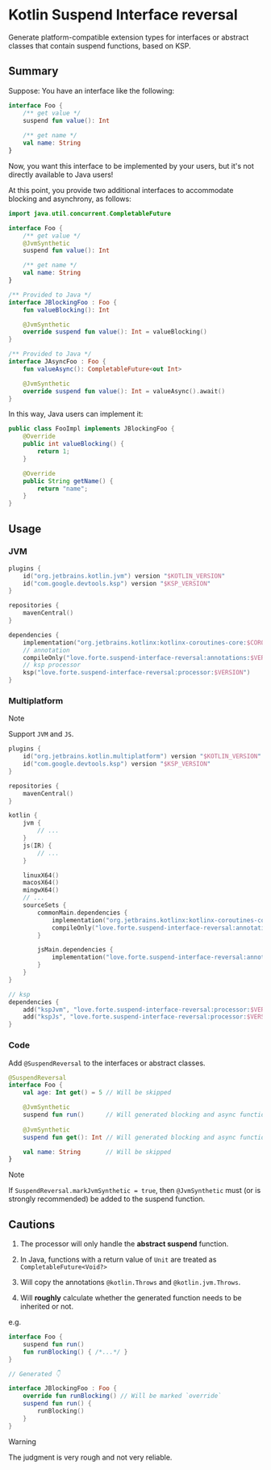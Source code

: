 # Kotlin Suspend Interface reversal

Generate platform-compatible extension types for interfaces or abstract classes that contain suspend functions, based on KSP.

## Summary

Suppose: You have an interface like the following:

```kotlin
interface Foo {
    /** get value */
    suspend fun value(): Int
    
    /** get name */
    val name: String
}
```

Now, you want this interface to be implemented by your users, but it's not directly available to Java users!

At this point, you provide two additional interfaces to accommodate blocking and asynchrony, as follows:

```kotlin
import java.util.concurrent.CompletableFuture

interface Foo {
    /** get value */
    @JvmSynthetic
    suspend fun value(): Int

    /** get name */
    val name: String
}

/** Provided to Java */
interface JBlockingFoo : Foo {
    fun valueBlocking(): Int

    @JvmSynthetic
    override suspend fun value(): Int = valueBlocking()
}

/** Provided to Java */
interface JAsyncFoo : Foo {
    fun valueAsync(): CompletableFuture<out Int>

    @JvmSynthetic
    override suspend fun value(): Int = valueAsync().await()
}
```

In this way, Java users can implement it:

```java
public class FooImpl implements JBlockingFoo {
    @Override
    public int valueBlocking() {
        return 1;
    }

    @Override
    public String getName() {
        return "name";
    }
}
```

## Usage

### JVM

```kotlin
plugins {
    id("org.jetbrains.kotlin.jvm") version "$KOTLIN_VERSION"
    id("com.google.devtools.ksp") version "$KSP_VERSION"
}

repositories {
    mavenCentral()
}

dependencies {
    implementation("org.jetbrains.kotlinx:kotlinx-coroutines-core:$COROUTINES_VERSION")
    // annotation
    compileOnly("love.forte.suspend-interface-reversal:annotations:$VERSION")
    // ksp processor
    ksp("love.forte.suspend-interface-reversal:processor:$VERSION")
}
```

### Multiplatform

> [!note] 
> Support `JVM` and `JS`.

```kotlin
plugins {
    id("org.jetbrains.kotlin.multiplatform") version "$KOTLIN_VERSION"
    id("com.google.devtools.ksp") version "$KSP_VERSION"
}

repositories {
    mavenCentral()
}

kotlin {
    jvm {
        // ...
    }
    js(IR) {
        // ...
    }

    linuxX64()
    macosX64()
    mingwX64()
    // ...
    sourceSets {
        commonMain.dependencies {
            implementation("org.jetbrains.kotlinx:kotlinx-coroutines-core:$COROUTINES_VERSION")
            compileOnly("love.forte.suspend-interface-reversal:annotations:$VERSION")
        }

        jsMain.dependencies {
            implementation("love.forte.suspend-interface-reversal:annotations:$VERSION")
        }
    }
}

// ksp
dependencies {
    add("kspJvm", "love.forte.suspend-interface-reversal:processor:$VERSION") // process JVM
    add("kspJs", "love.forte.suspend-interface-reversal:processor:$VERSION")  // process JS
}
```

### Code

Add `@SuspendReversal` to the interfaces or abstract classes.

```kotlin
@SuspendReversal
interface Foo {
    val age: Int get() = 5 // Will be skipped

    @JvmSynthetic
    suspend fun run()      // Will generated blocking and async function
    
    @JvmSynthetic
    suspend fun get(): Int // Will generated blocking and async function

    val name: String       // Will be skipped
}
```

> [!note]
> If `SuspendReversal.markJvmSynthetic = true`, 
> then `@JvmSynthetic` must (or is strongly recommended) be added to the suspend function.


## Cautions

1. The processor will only handle the **abstract suspend** function.

2. In Java, functions with a return value of `Unit` are treated as `CompletableFuture<Void?>`

3. Will copy the annotations `@kotlin.Throws` and `@kotlin.jvm.Throws`.

4. Will **roughly** calculate whether the generated function needs to be inherited or not.

e.g.
```kotlin
interface Foo {
    suspend fun run()
    fun runBlocking() { /*...*/ }
}

// Generated 👇

interface JBlockingFoo : Foo {
    override fun runBlocking() // Will be marked `override`
    suspend fun run() {
        runBlocking()
    }
}
```

> [!warning]
> The judgment is very rough and not very reliable.
